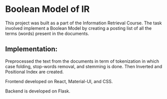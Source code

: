# Boolean Model of IR

This project was built as a part of the Information Retrieval Course. The task involved implement a Boolean Model by creating a posting list of all the terms (words) present in the documents.

## Implementation:

Preprocessed the text from the documents in term of tokenization in which case folding, stop-words removal, and stemming is done. Then Inverted and Positional Index are created.

Frontend developed on React, Material-UI, and CSS. 

Backend is developed on Flask.